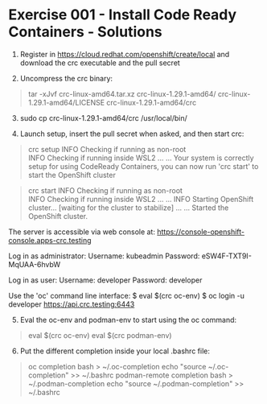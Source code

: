 # Exercise 001 - Install Code Ready Containers - Solutions

1) Register in https://cloud.redhat.com/openshift/create/local and download
the crc executable and the pull secret

2) Uncompress the crc binary:

> tar -xJvf crc-linux-amd64.tar.xz 
crc-linux-1.29.1-amd64/
crc-linux-1.29.1-amd64/LICENSE
crc-linux-1.29.1-amd64/crc

3) sudo cp crc-linux-1.29.1-amd64/crc /usr/local/bin/

4) Launch setup, insert the pull secret when asked, and then start crc:

> crc setup
INFO Checking if running as non-root              
INFO Checking if running inside WSL2 
...
...
Your system is correctly setup for using CodeReady Containers, you can now run 'crc start' to start the OpenShift cluster

> crc start
INFO Checking if running as non-root              
INFO Checking if running inside WSL2
...
...
INFO Starting OpenShift cluster... [waiting for the cluster to stabilize]
...
...
Started the OpenShift cluster.

The server is accessible via web console at:
  https://console-openshift-console.apps-crc.testing

Log in as administrator:
  Username: kubeadmin
  Password: eSW4F-TXT9I-MqUAA-6hvbW

Log in as user:
  Username: developer
  Password: developer

Use the 'oc' command line interface:
  $ eval $(crc oc-env)
  $ oc login -u developer https://api.crc.testing:6443

5) Eval the oc-env and podman-env to start using the oc command:

> eval $(crc oc-env)
> eval $(crc podman-env)

6) Put the different completion inside your local .bashrc file:

> oc completion bash > ~/.oc-completion
> echo "source ~/.oc-completion" >> ~/.bashrc
> podman-remote completion bash > ~/.podman-completion
> echo "source ~/.podman-completion" >> ~/.bashrc
